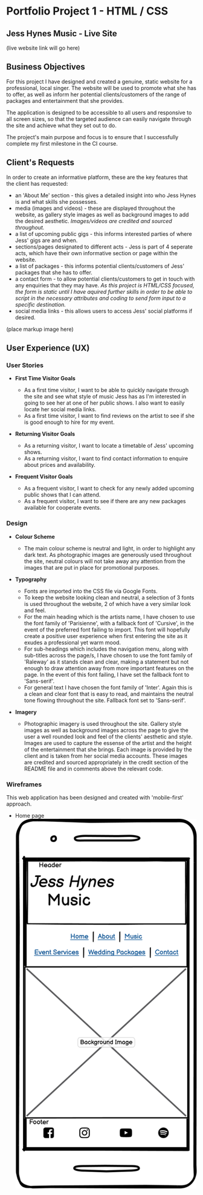 # Portfolio Project 1 - HTML / CSS
## **Jess Hynes Music - Live Site**
(live website link will go here)

## **Business Objectives**

For this project I have designed and created a genuine, static website for a professional, local singer. The website will be used to promote what she has to offer, as well as inform her potential clients/customers of the range of packages and entertainment that she provides.

The application is designed to be accessible to all users and responsive to all screen sizes, so that the targeted audience can easily navigate through the site and achieve what they set out to do.

The project's main purpose and focus is to ensure that I successfully complete my first milestone in the CI course.

## Client's Requests

In order to create an informative platform, these are the key features that the client has requested:
- an 'About Me' section - this gives a detailed insight into who Jess Hynes is and what skills she possesses.
- media (images and videos) - these are displayed throughout the website, as gallery style images as well as background images to add the desired aesthetic. *Images/videos are credited and sourced throughout.*
- a list of upcoming public gigs - this informs interested parties of where Jess' gigs are and when.
- sections/pages designated to different acts - Jess is part of 4 seperate acts, which have their own informative section or page within the website.
- a list of packages - this informs potential clients/customers of Jess' packages that she has to offer.
- a contact form - to allow potential clients/customers to get in touch with any enquiries that they may have. *As this project is HTML/CSS focused, the form is static until I have aquired further skills in order to be able to script in the necessary attributes and coding to send form input to a specific destination.*
- social media links - this allows users to access Jess' social platforms if desired.

(place markup image here)

## **User Experience (UX)**
### User Stories
- **First Time Visitor Goals**
  - As a first time visitor, I want to be able to quickly navigate through the site and see what style of music Jess has as I'm interested in going to see her at one of her public shows. I also want to easily locate her social media links.
  - As a first time visitor, I want to find reviews on the artist to see if she is good enough to hire for my event.

- **Returning Visitor Goals**
  - As a returning visitor, I want to locate a timetable of Jess' upcoming shows.
  - As a returning visitor, I want to find contact information to enquire about prices and availability.

- **Frequent Visitor Goals**
  - As a frequent visitor, I want to check for any newly added upcoming public shows that I can attend.
  - As a frequent visitor, I want to see if there are any new packages available for cooperate events.

### Design
- **Colour Scheme**
  
  - The main colour scheme is neutral and light, in order to highlight any dark text. As photographic images are generously used throughout the site, neutral colours will not take away any attention from the images that are put in place for promotional purposes.
  
- **Typography**

  - Fonts are imported into the CSS file via Google Fonts.
  - To keep the website looking clean and neutral, a selection of 3 fonts is used throughout the website, 2 of which have a very similar look and feel.
  - For the main heading which is the artists name, I have chosen to use the font family of 'Parisienne', with a fallback font of 'Cursive', in the event of the preferred font failing to import. This font will hopefully create a positive user experience when first entering the site as it exudes a professional yet warm mood.
  - For sub-headings which includes the navigation menu, along with sub-titles across the page/s, I have chosen to use the font family of 'Raleway' as it stands clean and clear, making a statement but not enough to draw attention away from more important features on the page. In the event of this font failing, I have set the fallback font to 'Sans-serif'.
  - For general text I have chosen the font family of 'Inter'. Again this is a clean and clear font that is easy to read, and maintains the neutral tone flowing throughout the site. Fallback font set to 'Sans-serif'.

- **Imagery**

  - Photographic imagery is used throughout the site. Gallery style images as well as background images across the page to give the user a well rounded look and feel of the clients' aesthetic and style. Images are used to capture the essense of the artist and the height of the entertainment that she brings.
  Each image is provided by the client and is taken from her social media accounts. These images are credited and sourced appropriately in the credit section of the README file and in comments above the relevant code.

### Wireframes
This web application has been designed and created with 'mobile-first' approach.

- Home page
![Homepage wireframe](assets/imgs/homepage.png)